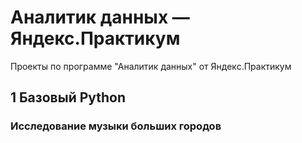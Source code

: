 # Аналитик данных — Яндекс.Практикум
Проекты по программе "Аналитик данных" от Яндекс.Практикум
## 1 Базовый Python
### Исследование музыки больших городов
